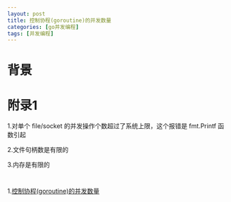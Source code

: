 ```yaml
---
layout: post 
title: 控制协程(goroutine)的并发数量
categories: [go并发编程]
tags: [并发编程]
---
```


# 背景


# 附录1
1.对单个 file/socket 的并发操作个数超过了系统上限，这个报错是 fmt.Printf 函数引起

2.文件句柄数是有限的

3.内存是有限的

# 
1.[控制协程(goroutine)的并发数量](https://geektutu.com/post/hpg-concurrency-control.html)